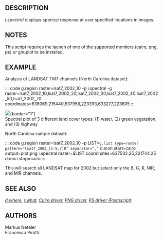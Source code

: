 ## DESCRIPTION

*i.spectral* displays spectral response at user specified locations in
images.

## NOTES

This script requires the launch of one of the supported monitors (cairo,
png, ps) or gnuplot to be installed.

## EXAMPLE

Analysis of LANDSAT TM7 channels (North Carolina dataset):

::: code
    g.region raster=lsat7_2002_10 -p
    i.spectral -g raster=lsat7_2002_10,lsat7_2002_20,lsat7_2002_30,lsat7_2002_40,lsat7_2002_50,lsat7_2002_70 \
               coordinates=636069,215440,637958,223393,633277,223605
:::

![](i_spectral.png){border="1"}\
Spectral plot of 3 different land cover types: (1) water, (2) green
vegetation, and (3) highway

North Carolina sample dataset:

::: code
    g.region raster=lsat7_2002_10 -p
    LIST=`g.list type=raster pattern="lsat7_2002_[1-5,7]0" separator=","`
    d.mon start=cairo output=plot.png
    i.spectral raster=$LIST coordinates=637502.25,221744.25
    d.mon stop=cairo
:::

This will search all LANDSAT map for 2002 but select only the B, G, R,
NIR, and MIR channels.

## SEE ALSO

*[d.where](d.where.html), [r.what](r.what.html), [Cairo
driver](cairodriver.html), [PNG driver](pngdriver.html), [PS driver
(Postscript)](psdriver.html)*

## AUTHORS

Markus Neteler\
Francesco Pirotti
